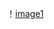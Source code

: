！[image1](https://github.com/chenzdido/TWU-C-Pre-Courses/blob/master/Linux%20Basic%20Commands/Exercise1.PNG)